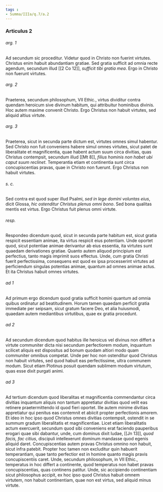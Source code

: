 ```yaml
---
tags : 
- Summa/IIIa/q.7/a.2
---
```


### Articulus 2

###### arg. 1
Ad secundum sic proceditur. Videtur quod in Christo non fuerint virtutes. Christus enim habuit abundantiam gratiae. Sed gratia sufficit ad omnia recte agendum, secundum illud [[2 Co 12]], *sufficit tibi gratia mea*. Ergo in Christo non fuerunt virtutes.

###### arg. 2
Praeterea, secundum philosophum, VII Ethic., virtus dividitur contra quendam heroicum sive divinum habitum, qui attribuitur hominibus divinis. Hoc autem maxime convenit Christo. Ergo Christus non habuit virtutes, sed aliquid altius virtute.

###### arg. 3
Praeterea, sicut in secunda parte dictum est, virtutes omnes simul habentur. Sed Christo non fuit conveniens habere simul omnes virtutes, sicut patet de liberalitate et magnificentia, quae habent actum suum circa divitias, quas Christus contempsit, secundum illud [[Mt 8]], *filius hominis non habet ubi caput suum reclinet*. Temperantia etiam et continentia sunt circa concupiscentias pravas, quae in Christo non fuerunt. Ergo Christus non habuit virtutes.

###### s. c.
Sed contra est quod super illud Psalmi, *sed in lege domini voluntas eius*, dicit Glossa, *hic ostenditur Christus plenus omni bono*. Sed bona qualitas mentis est virtus. Ergo Christus fuit plenus omni virtute.

###### resp.
Respondeo dicendum quod, sicut in secunda parte habitum est, sicut gratia respicit essentiam animae, ita virtus respicit eius potentiam. Unde oportet quod, sicut potentiae animae derivantur ab eius essentia, ita virtutes sunt quaedam derivationes gratiae. Quanto autem aliquod principium est perfectius, tanto magis imprimit suos effectus. Unde, cum gratia Christi fuerit perfectissima, consequens est quod ex ipsa processerint virtutes ad perficiendum singulas potentias animae, quantum ad omnes animae actus. Et ita Christus habuit omnes virtutes.

###### ad 1
Ad primum ergo dicendum quod gratia sufficit homini quantum ad omnia quibus ordinatur ad beatitudinem. Horum tamen quaedam perficit gratia immediate per seipsam, sicut gratum facere Deo, et alia huiusmodi, quaedam autem mediantibus virtutibus, quae ex gratia procedunt.

###### ad 2
Ad secundum dicendum quod habitus ille heroicus vel divinus non differt a virtute communiter dicta nisi secundum perfectiorem modum, inquantum scilicet aliquis est dispositus ad bonum quodam altiori modo quam communiter omnibus competat. Unde per hoc non ostenditur quod Christus non habuit virtutes, sed quod habuit eas perfectissime, ultra communem modum. Sicut etiam Plotinus posuit quendam sublimem modum virtutum, quas esse dixit purgati animi.

###### ad 3
Ad tertium dicendum quod liberalitas et magnificentia commendantur circa divitias inquantum aliquis non tantum appretiatur divitias quod velit eas retinere praetermittendo id quod fieri oportet. Ille autem minime divitias appretiatur qui penitus eas contemnit et abiicit propter perfectionis amorem. Et ideo in hoc ipso quod Christus omnes divitias contempsit, ostendit in se summum gradum liberalitatis et magnificentiae. Licet etiam liberalitatis actum exercuerit, secundum quod sibi conveniens erat faciendo pauperibus erogari quae sibi dabantur, unde, cum dominus dixit Iudae, [[Jn 13]], *quod facis, fac citius*, discipuli intellexerunt dominum mandasse quod egenis aliquid daret. Concupiscentias autem pravas Christus omnino non habuit, sicut infra patebit. Propter hoc tamen non excluditur quin habuerit temperantiam, quae tanto perfectior est in homine quanto magis pravis concupiscentiis caret. Unde, secundum philosophum, in VII Ethic., temperatus in hoc differt a continente, quod temperatus non habet pravas concupiscentias, quas continens patitur. Unde, sic accipiendo continentiam sicut philosophus accipit, ex hoc ipso quod Christus habuit omnem virtutem, non habuit continentiam, quae non est virtus, sed aliquid minus virtute.

